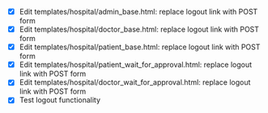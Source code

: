 - [x] Edit templates/hospital/admin_base.html: replace logout link with POST form
- [x] Edit templates/hospital/doctor_base.html: replace logout link with POST form
- [x] Edit templates/hospital/patient_base.html: replace logout link with POST form
- [x] Edit templates/hospital/patient_wait_for_approval.html: replace logout link with POST form
- [x] Edit templates/hospital/doctor_wait_for_approval.html: replace logout link with POST form
- [x] Test logout functionality

